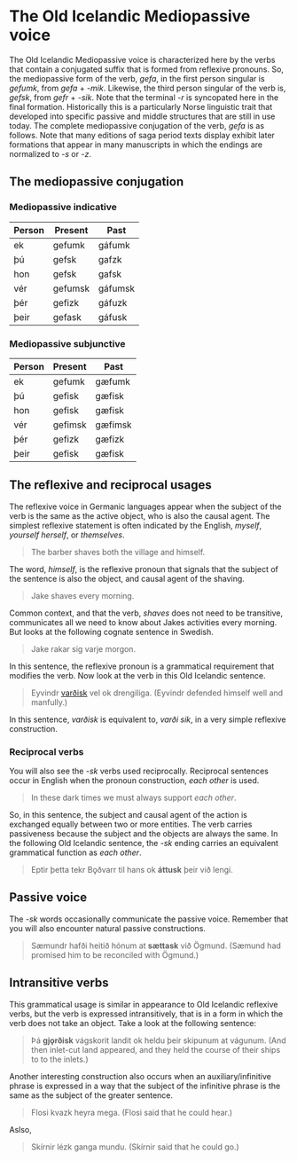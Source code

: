 # The Old Icelandic Mediopassive voice

The Old Icelandic Mediopassive voice is characterized here by the verbs that contain a conjugated suffix that is formed from reflexive pronouns. So, the mediopassive form of the verb, _gefa_, in the first person singular is _gefumk_, from _gefa_ + _-mik_. Likewise, the third person singular of the verb is, _gefsk_, from _gefr_ + _-sik_. Note that the terminal _-r_ is syncopated here in the final formation. Historically this is a particularly Norse linguistic trait that developed into specific passive and middle structures that are still in use today. The complete mediopassive conjugation of the verb, _gefa_ is as follows. Note that many editions of saga period texts display exhibit later formations that appear in many manuscripts in which the endings are normalized to _-s_ or _-z_.

## The mediopassive conjugation

### Mediopassive indicative

Person | Present | Past
---|---|---
ek | gefumk | gáfumk
þú | gefsk | gafzk
hon | gefsk | gafsk
vér | gefumsk | gáfumsk
þér | gefizk | gáfuzk
þeir | gefask | gáfusk

### Mediopassive subjunctive

Person | Present | Past
---|---|---
ek | gefumk | gæfumk
þú | gefisk | gæfisk
hon | gefisk | gæfisk
vér | gefimsk | gæfimsk
þér | gefizk | gæfizk
þeir | gefisk | gæfisk

## The reflexive and reciprocal usages

The reflexive voice in Germanic languages appear when the subject of the verb is the same as the active object, who is also the causal agent. The simplest reflexive statement is often indicated by the English, _myself_, _yourself_ _herself_, or _themselves_.

> The barber shaves both the village and himself.

The word, _himself_, is the reflexive pronoun that signals that the subject of the sentence is also the object, and causal agent of the shaving.

> Jake shaves every morning. 

Common context, and that the verb, _shaves_ does not need to be transitive, communicates all we need to know about Jakes activities every morning. But looks at the following cognate sentence in Swedish. 

> Jake rakar sig varje morgon.

In this sentence, the reflexive pronoun is a grammatical requirement that modifies the verb. Now look at the verb in this Old Icelandic sentence. 

> Eyvindr [varðisk](https://en.wiktionary.org/wiki/verja#Verb_4) vel ok drengiliga. (Eyvindr defended himself well and manfully.)

In this sentence, _varðisk_ is equivalent to, _varði sik_, in a very simple reflexive construction.

### Reciprocal verbs

You will also see the _-sk_ verbs used reciprocally. Reciprocal sentences occur in English when the pronoun construction, _each other_ is used.

> In these dark times we must always support _each other_. 

So, in this sentence, the subject and causal agent of the action is exchanged equally between two or more entities. The verb carries passiveness because the subject and the objects are always the same. In the following Old Icelandic sentence, the _-sk_ ending carries an equivalent grammatical function as _each other_.

> Eptir þetta tekr B&#x1eb;ðvarr til hans ok __áttusk__ þeir við lengi.

## Passive voice

The _-sk_ words occasionally communicate the passive voice. Remember that you will also encounter natural passive constructions.

> Sæmundr hafði heitið hónum at __sættask__ við Ögmund. (Sæmund had promised him to be reconciled with Ögmund.) 
<!-- Surlinga saga 7-->

## Intransitive verbs

This grammatical usage is similar in appearance to Old Icelandic reflexive verbs, but the verb is expressed intransitively, that is in a form in which the verb does not take an object. Take a look at the following sentence:

> Þá __gj&#x1EB;rðisk__ vágskorit landit ok heldu þeir skipunum at vágunum. (And then inlet-cut land appeared, and they held the course of their ships to to the inlets.) 

Another interesting construction also occurs when an auxiliary/infinitive phrase is expressed in a way that the subject of the infinitive phrase is the same as the subject of the greater sentence.

> Flosi kvazk heyra mega. (Flosi said that he could hear.) 

Aslso, 

> Skírnir lézk ganga mundu. (Skírnir said that he could go.)
